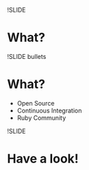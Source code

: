 !SLIDE
# What?

!SLIDE bullets
# What?
* Open Source
* Continuous Integration
* Ruby Community

!SLIDE
# Have a look!
